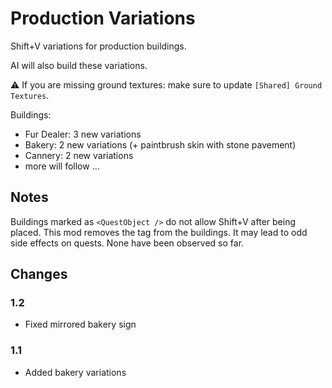 # Production Variations

Shift+V variations for production buildings.

AI will also build these variations.

⚠ If you are missing ground textures: make sure to update `[Shared] Ground Textures`.

Buildings:

- Fur Dealer: 3 new variations
- Bakery: 2 new variations (+ paintbrush skin with stone pavement)
- Cannery: 2 new variations
- more will follow ...

## Notes

Buildings marked as `<QuestObject />` do not allow Shift+V after being placed.
This mod removes the tag from the buildings.
It may lead to odd side effects on quests.
None have been observed so far.

## Changes

### 1.2

- Fixed mirrored bakery sign

### 1.1

- Added bakery variations
